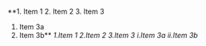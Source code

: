 **1. Item 1
2. Item 2
3. Item 3
   1. Item 3a
   2. Item 3b**
_1.Item 1
2.Item 2
3.Item 3
  i.Item 3a
  ii.Item 3b_
